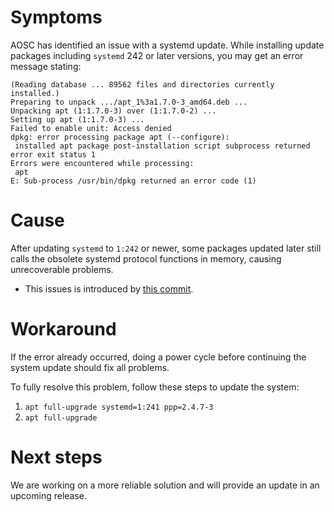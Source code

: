<!-- TITLE: ERR-SYS-00009: Error Updating to Systemd 242 -->
<!-- SUBTITLE: Obsolete systemd services in memory cause problems -->

# Symptoms

AOSC has identified an issue with a systemd update. While installing update packages including `systemd` 242 or later versions, you may get an error message stating:

```shell
(Reading database ... 89562 files and directories currently installed.)
Preparing to unpack .../apt_1%3a1.7.0-3_amd64.deb ...
Unpacking apt (1:1.7.0-3) over (1:1.7.0-2) ...
Setting up apt (1:1.7.0-3) ...
Failed to enable unit: Access denied
dpkg: error processing package apt (--configure):
 installed apt package post-installation script subprocess returned error exit status 1
Errors were encountered while processing:
 apt
E: Sub-process /usr/bin/dpkg returned an error code (1)
```

# Cause

After updating `systemd` to `1:242` or newer, some packages updated later still calls the obsolete systemd protocol functions in memory, causing unrecoverable problems. 

- This issues is introduced by [this commit](https://github.com/systemd/systemd/commit/3f10c66270b74530339b3f466c43874bb40c210f).

# Workaround
If the error already occurred, doing a power cycle before continuing the system update should fix all problems.

To fully resolve this problem, follow these steps to update the system:

1. `apt full-upgrade systemd=1:241 ppp=2.4.7-3`
2. `apt full-upgrade`

# Next steps

We are working on a more reliable solution and will provide an update in an upcoming release.